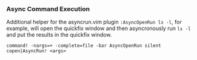### Async Command Execution
Additional helper for the asyncrun.vim plugin
`:AsyncOpenRun ls -l`, for example, will open
the quickfix window and then asyncronously run
`ls -l` and put the results in the quickfix window.

```vim
command! -nargs=+ -complete=file -bar AsyncOpenRun silent copen|AsyncRun! <args>
```
